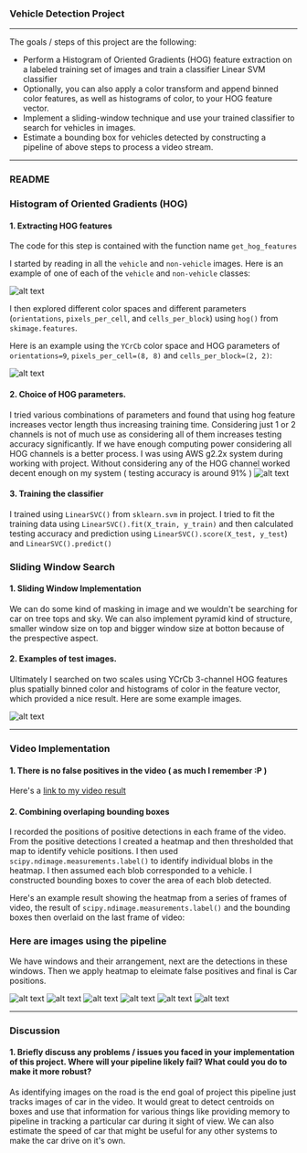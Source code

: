 ### Vehicle Detection Project

---

The goals / steps of this project are the following:

* Perform a Histogram of Oriented Gradients (HOG) feature extraction on a labeled training set of images and train a classifier Linear SVM classifier
* Optionally, you can also apply a color transform and append binned color features, as well as histograms of color, to your HOG feature vector. 
* Implement a sliding-window technique and use your trained classifier to search for vehicles in images.
* Estimate a bounding box for vehicles detected by constructing a pipeline of above steps to process a video stream.

[//]: # "Image References"
[image1]: ./examples/car_not_car.png
[image2]: ./examples/HOG_example.jpg
[image3]: ./writeup_images/color_channel.png
[image4]: ./writeup_images/test1.png
[image5]: ./writeup_images/test2.png
[image6]: ./writeup_images/test3.png
[image7]: ./writeup_images/test4.png
[image8]: ./writeup_images/test5.png
[image9]: ./writeup_images/test6.png
[image10]: ./writeup_images/example_img.png
[video1]: ./project_video_output_full2.mp4

---
### README

### Histogram of Oriented Gradients (HOG)

#### 1. Extracting HOG features

The code for this step is contained with the function name `get_hog_features`

I started by reading in all the `vehicle` and `non-vehicle` images.  Here is an example of one of each of the `vehicle` and `non-vehicle` classes:

![alt text][image1]

I then explored different color spaces and different parameters (`orientations`, `pixels_per_cell`, and `cells_per_block`) using `hog()` from `skimage.features`. 

Here is an example using the `YCrCb` color space and HOG parameters of `orientations=9`, `pixels_per_cell=(8, 8)` and `cells_per_block=(2, 2)`:


![alt text][image2]

#### 2. Choice of HOG parameters.

I tried various combinations of parameters and found that using hog feature increases vector length thus increasing training time. Considering just 1 or 2 channels is not of much use as considering all of them increases testing accuracy significantly. If we have enough computing power considering all HOG channels is a better process. I was using AWS g2.2x system during working with project. Without considering any of the HOG channel worked decent enough on my system ( testing accuracy is around 91% )
![alt text][image3]

#### 3. Training the classifier

I trained using `LinearSVC()` from `sklearn.svm` in project. I tried to fit the training data using `LinearSVC().fit(X_train, y_train)` and then calculated testing accuracy and prediction using `LinearSVC().score(X_test, y_test`) and `LinearSVC().predict()`

### Sliding Window Search

#### 1. Sliding Window Implementation 

We can do some kind of masking in image and we wouldn't be searching for car on tree tops and sky. We can also implement pyramid kind of structure, smaller window size on top and bigger window size at botton because of the prespective aspect. 

#### 2. Examples of test images.

Ultimately I searched on two scales using YCrCb 3-channel HOG features plus spatially binned color and histograms of color in the feature vector, which provided a nice result.  Here are some example images.

![alt text][image10]

---

### Video Implementation

#### 1. There is no false positives in the video ( as much I remember :P )
Here's a [link to my video result](./project_video_output_full2.mp4)


#### 2. Combining overlaping bounding boxes

I recorded the positions of positive detections in each frame of the video.  From the positive detections I created a heatmap and then thresholded that map to identify vehicle positions.  I then used `scipy.ndimage.measurements.label()` to identify individual blobs in the heatmap.  I then assumed each blob corresponded to a vehicle.  I constructed bounding boxes to cover the area of each blob detected.  

Here's an example result showing the heatmap from a series of frames of video, the result of `scipy.ndimage.measurements.label()` and the bounding boxes then overlaid on the last frame of video:

### Here are images using the pipeline
We have windows and their arrangement, next are the detections in these windows.
Then we apply heatmap to eleimate false positives and final is Car positions.

![alt text][image4]
![alt text][image5]
![alt text][image6]
![alt text][image7]
![alt text][image8]
![alt text][image9]

---

### Discussion

#### 1. Briefly discuss any problems / issues you faced in your implementation of this project.  Where will your pipeline likely fail?  What could you do to make it more robust?

As identifying images on the road is the end goal of project this pipeline just tracks images of car in the video. It would great to detect centroids on boxes and use that information for various things like providing memory to pipeline in tracking a particular car during it sight of view. We can also estimate the speed of car that might be useful for any other systems to make the car drive on it's own.

